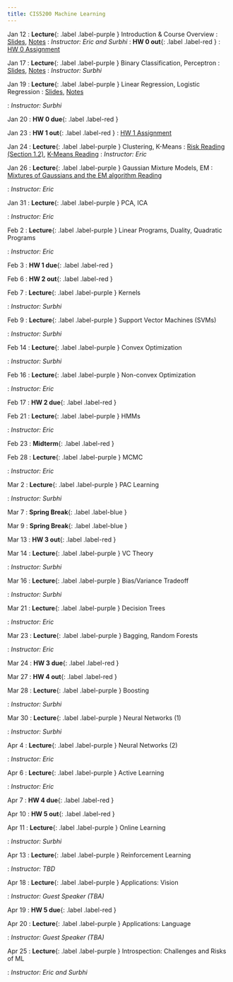 ```yaml
---
title: CIS5200 Machine Learning
---
```


Jan 12
: **Lecture**{: .label .label-purple } Introduction & Course Overview
  : [Slides](../assets/slides/Lec1.pdf), [Notes](../assets/notes/Lec1.pdf)
: *Instructor: Eric and Surbhi*
: **HW 0 out**{: .label .label-red }
  : [HW 0 Assignment](../assets/hws/hw0.pdf)

Jan 17
: **Lecture**{: .label .label-purple } Binary Classification, Perceptron
  : [Slides](../assets/slides/Lec2.pdf), [Notes](../assets/notes/Lec2.pdf)
: *Instructor: Surbhi*

Jan 19
: **Lecture**{: .label .label-purple } Linear Regression, Logistic Regression
  : [Slides](../assets/slides/Lec3.pdf), [Notes](../assets/notes/Lec3.pdf)

: *Instructor: Surbhi*

Jan 20
: **HW 0 due**{: .label .label-red }

Jan 23
: **HW 1 out**{: .label .label-red }
  : [HW 1 Assignment](../assets/hws/hw1.pdf)

Jan 24
: **Lecture**{: .label .label-purple } Clustering, K-Means
  : [Risk Reading (Section 1.2)](https://arxiv.org/abs/2105.04026), [K-Means Reading](https://www.cs.cornell.edu/courses/cs4780/2022sp/notes/LectureNotes04.html)
: *Instructor: Eric*

Jan 26
: **Lecture**{: .label .label-purple } Gaussian Mixture Models, EM
  : [Mixtures of Gaussians and the EM algorithm Reading](http://cs229.stanford.edu/notes2020spring/cs229-notes7b.pdf)
  <!-- : [Slides](#) -->
: *Instructor: Eric*

Jan 31
: **Lecture**{: .label .label-purple } PCA, ICA
  <!-- : [Slides](#) -->
: *Instructor: Eric*

Feb 2
: **Lecture**{: .label .label-purple } Linear Programs, Duality, Quadratic Programs
  <!-- : [Slides](#) -->
: *Instructor: Eric*

Feb 3
: **HW 1 due**{: .label .label-red }

Feb 6
: **HW 2 out**{: .label .label-red }

Feb 7
: **Lecture**{: .label .label-purple } Kernels
  <!-- : [Slides](#) -->
: *Instructor: Surbhi*

Feb 9
: **Lecture**{: .label .label-purple } Support Vector Machines (SVMs)
  <!-- : [Slides](#) -->
: *Instructor: Surbhi*

Feb 14
: **Lecture**{: .label .label-purple } Convex Optimization
  <!-- : [Slides](#) -->
: *Instructor: Surbhi*

Feb 16
: **Lecture**{: .label .label-purple } Non-convex Optimization
  <!-- : [Slides](#) -->
: *Instructor: Eric*

Feb 17
: **HW 2 due**{: .label .label-red }

Feb 21
: **Lecture**{: .label .label-purple } HMMs
  <!-- : [Slides](#) -->
: *Instructor: Eric*

Feb 23
: **Midterm**{: .label .label-red }

Feb 28
: **Lecture**{: .label .label-purple } MCMC
  <!-- : [Slides](#) -->
: *Instructor: Eric*

Mar 2
: **Lecture**{: .label .label-purple } PAC Learning
  <!-- : [Slides](#) -->
: *Instructor: Surbhi*

Mar 7
: **Spring Break**{: .label .label-blue } 

Mar 9
: **Spring Break**{: .label .label-blue } 

Mar 13
: **HW 3 out**{: .label .label-red }

Mar 14
: **Lecture**{: .label .label-purple } VC Theory
  <!-- : [Slides](#) -->
: *Instructor: Surbhi*

Mar 16
: **Lecture**{: .label .label-purple } Bias/Variance Tradeoff
  <!-- : [Slides](#) -->
: *Instructor: Surbhi*

Mar 21
: **Lecture**{: .label .label-purple } Decision Trees
  <!-- : [Slides](#) -->
: *Instructor: Eric*

Mar 23
: **Lecture**{: .label .label-purple } Bagging, Random Forests
  <!-- : [Slides](#) -->
: *Instructor: Eric*

Mar 24
: **HW 3 due**{: .label .label-red }

Mar 27
: **HW 4 out**{: .label .label-red }

Mar 28
: **Lecture**{: .label .label-purple } Boosting
  <!-- : [Slides](#) -->
: *Instructor: Surbhi*

Mar 30
: **Lecture**{: .label .label-purple } Neural Networks (1)
  <!-- : [Slides](#) -->
: *Instructor: Surbhi*

Apr 4
: **Lecture**{: .label .label-purple } Neural Networks (2)
  <!-- : [Slides](#) -->
: *Instructor: Eric*

Apr 6
: **Lecture**{: .label .label-purple } Active Learning
  <!-- : [Slides](#) -->
: *Instructor: Eric*

Apr 7
: **HW 4 due**{: .label .label-red }

Apr 10
: **HW 5 out**{: .label .label-red }

Apr 11
: **Lecture**{: .label .label-purple } Online Learning
  <!-- : [Slides](#) -->
: *Instructor: Surbhi*

Apr 13
: **Lecture**{: .label .label-purple } Reinforcement Learning
  <!-- : [Slides](#) -->
: *Instructor: TBD*

Apr 18
: **Lecture**{: .label .label-purple } Applications: Vision
  <!-- : [Slides](#) -->
: *Instructor: Guest Speaker (TBA)*

Apr 19
: **HW 5 due**{: .label .label-red }

Apr 20
: **Lecture**{: .label .label-purple } Applications: Language
  <!-- : [Slides](#) -->
: *Instructor: Guest Speaker (TBA)*

Apr 25
: **Lecture**{: .label .label-purple } Introspection: Challenges and Risks of ML
  <!-- : [Slides](#) -->
: *Instructor: Eric and Surbhi*
